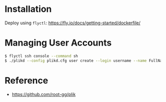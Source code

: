 # Installation

Deploy using `flyctl`: https://fly.io/docs/getting-started/dockerfile/

# Managing User Accounts

```bash
$ flyctl ssh console --command sh
$ ./plikd --config plikd.cfg user create --login username --name FullName
```

# Reference

   * https://github.com/root-gg/plik
